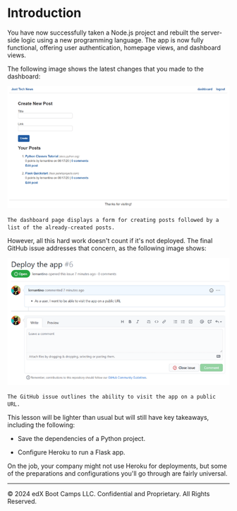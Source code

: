 # Introduction

You have now successfully taken a Node.js project and rebuilt the server-side logic using a new programming language. The app is now fully functional, offering user authentication, homepage views, and dashboard views.

The following image shows the latest changes that you made to the dashboard:

![](../Images/100-dashboard-page.png)

`The dashboard page displays a form for creating posts followed by a list of the already-created posts.`

However, all this hard work doesn't count if it's not deployed. The final GitHub issue addresses that concern, as the following image shows:

![](../Images/200-gh-issue.png)

`The GitHub issue outlines the ability to visit the app on a public URL.
`

This lesson will be lighter than usual but will still have key takeaways, including the following:

* Save the dependencies of a Python project.

* Configure Heroku to run a Flask app.

On the job, your company might not use Heroku for deployments, but some of the preparations and configurations you'll go through are fairly universal.

---
© 2024 edX Boot Camps LLC. Confidential and Proprietary. All Rights Reserved.
